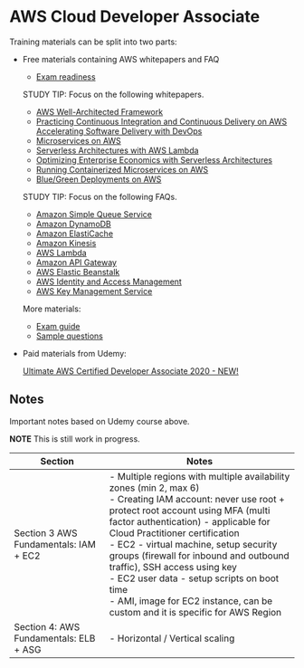  # AWS Cloud Developer Associate
 
Training materials can be split into two parts:

* Free materials containing AWS whitepapers and FAQ

  * [Exam readiness](https://www.aws.training/Details/Curriculum?id=19185)
  
  STUDY TIP: Focus on the following whitepapers.
  
  * [AWS Well-Architected Framework](https://d1.awsstatic.com/whitepapers/architecture/AWS_Well-Architected_Framework.pdf) 
  * [Practicing Continuous Integration and Continuous Delivery on AWS Accelerating Software Delivery with DevOps](https://d1.awsstatic.com/whitepapers/DevOps/practicing-continuous-integration-continuous-delivery-on-AWS.pdf) 
  * [Microservices on AWS](https://d1.awsstatic.com/whitepapers/microservices-on-aws.pdf) 
  * [Serverless Architectures with AWS Lambda](https://d1.awsstatic.com/whitepapers/serverless-architectures-with-aws-lambda.pdf) 
  * [Optimizing Enterprise Economics with Serverless Architectures](https://d1.awsstatic.com/whitepapers/optimizing-enterprise-economics-serverless-architectures.pdf) 
  * [Running Containerized Microservices on AWS](https://d1.awsstatic.com/whitepapers/DevOps/running-containerized-microservices-on-aws.pdf) 
  * [Blue/Green Deployments on AWS](https://d1.awsstatic.com/whitepapers/AWS_Blue_Green_Deployments.pdf)
      
  STUDY TIP: Focus on the following FAQs.
  
  * [Amazon Simple Queue Service](https://aws.amazon.com/sqs/faqs/)
  * [Amazon DynamoDB](https://aws.amazon.com/dynamodb/faqs/)
  * [Amazon ElastiCache](https://aws.amazon.com/elasticache/faqs/)
  * [Amazon Kinesis](https://aws.amazon.com/kinesis/data-streams/faqs/)
  * [AWS Lambda](https://aws.amazon.com/lambda/faqs/)
  * [Amazon API Gateway](https://aws.amazon.com/api-gateway/faqs/) 
  * [AWS Elastic Beanstalk](https://aws.amazon.com/elasticbeanstalk/faqs/) 
  * [AWS Identity and Access Management](https://aws.amazon.com/iam/faqs/) 
  * [AWS Key Management Service](https://aws.amazon.com/kms/faqs/)
  
  More materials:
  * [Exam guide](https://d1.awsstatic.com/training-and-certification/docs-dev-associate/AWS-Certified-Developer-Associate_Exam-Guide.pdf)
  * [Sample questions](https://d1.awsstatic.com/training-and-certification/docs-dev-associate/AWS-Certified-Developer-Associate_Sample-Questions.pdf)

* Paid materials from Udemy:
  
  [Ultimate AWS Certified Developer Associate 2020 - NEW!](https://www.udemy.com/course/aws-certified-developer-associate-dva-c01/)

## Notes

Important notes based on Udemy course above.

**NOTE**
This is still work in progress.

| Section | Notes |
| ------- | ----- |
| Section 3 AWS Fundamentals: IAM + EC2 | - Multiple regions with multiple availability zones (min 2, max 6) <br> - Creating IAM account: never use root + protect root account using MFA (multi factor authentication) - applicable for Cloud Practitioner certification <br> - EC2 - virtual machine, setup security groups (firewall for inbound and outbound traffic), SSH access using key <br> - EC2 user data - setup scripts on boot time <br> - AMI, image for EC2 instance, can be custom and it is specific for AWS Region |
| Section 4: AWS Fundamentals: ELB + ASG | - Horizontal / Vertical scaling |